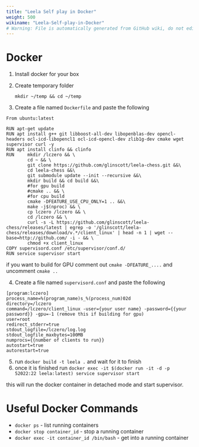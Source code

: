 ```yaml
---
title: "Leela Self play in Docker"
weight: 500
wikiname: "Leela-Self-play-in-Docker"
# Warning: File is automatically generated from GitHub wiki, do not edit by hand.
---
```

# Docker 

1. Install docker for your box
2. Create temporary folder 

	```mkdir ~/temp && cd ~/temp```
3. Create a file named `Dockerfile` and paste the following

```
From ubuntu:latest

RUN apt-get update
RUN apt install g++ git libboost-all-dev libopenblas-dev opencl-headers ocl-icd-libopencl1 ocl-icd-opencl-dev zlib1g-dev cmake wget supervisor curl -y
RUN apt install clinfo && clinfo
RUN     mkdir /lczero && \
        cd ~ && \
        git clone https://github.com/glinscott/leela-chess.git &&\
        cd leela-chess &&\
        git submodule update --init --recursive &&\
        mkdir build && cd build &&\
        #for gpu build
        #cmake .. && \
        #for cpu build
        cmake -DFEATURE_USE_CPU_ONLY=1 .. &&\
        make -j$(nproc) && \
        cp lczero /lczero && \
        cd /lczero && \
        curl -s -L https://github.com/glinscott/leela-chess/releases/latest | egrep -o '/glinscott/leela-chess/releases/download/v.*/client_linux' | head -n 1 | wget --base=http://github.com/ -i - && \
        chmod +x client_linux
COPY supervisord.conf /etc/supervisor/conf.d/
RUN service supervisor start
```

if you want to build for GPU comment out `cmake -DFEATURE_....` and uncomment `cmake ..`

4. Create a file named `supervisord.conf` and paste the following
```
[program:lczero]
process_name=%(program_name)s_%(process_num)02d
directory=/lczero
command=/lczero/client_linux -user={your user name} -password={{your password}} -gpu=-1 (remove this if building for gpu)
user=root
redirect_stderr=true
stdout_logfile=/lczero/log.log
stdout_logfile_maxbytes=100MB
numprocs={{number of clients to run}}
autostart=true
autorestart=true

```

5. run `docker build -t leela .` and wait for it to finish
6. once it is finished run `docker exec -it $(docker run -it -d -p 52022:22 leela:latest) service supervisor start` 

this will run the docker container in detached mode and start supervisor.




# Useful Docker Commands
* `docker ps` - list running containers
* `docker stop container_id` - stop a running container
* `docker exec -it container_id /bin/bash` - get into a running container
